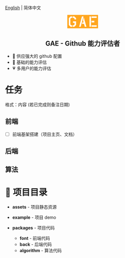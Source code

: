 [English](./README.md) | 简体中文

<p align="center">
<img src="/assets/logo.jpg" alt="Gae" width="100"/>
</p>
<h2 align="center"> GAE - Github 能力评估者</h2>

- 📶 供应强大的 github 配置
- 🧱 基础的能力评估
- 💗 多用户的能力评估

# 任务

格式：内容 (若已完成则备注日期)

## 前端

- [ ] 前端基架搭建（项目主页、文档）

## 后端

## 算法

# 🎈 项目目录

- **assets** - 项目静态资源

- **example** - 项目 demo

- **packages** - 项目代码
  - **font** - 前端代码
  - **back** - 后端代码
  - **algorithm** - 算法代码
